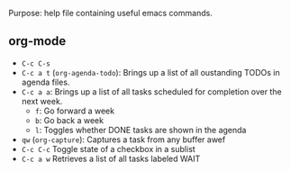 Purpose: help file containing useful emacs commands.

## org-mode
  - `C-c C-s`
  - `C-c a t` (`org-agenda-todo`): Brings up a list of all oustanding TODOs in agenda files.
  - `C-c a a`: Brings up a list of all tasks scheduled for completion over the next week.
    - `f`: Go forward a week
    - `b`: Go back a week
    - `l`: Toggles whether DONE tasks are shown in the agenda
  - `qw` (`org-capture`): Captures a task from any buffer
awef
  - `C-c C-c` Toggle state of a checkbox in a sublist
  - `C-c a w` Retrieves a list of all tasks labeled WAIT
